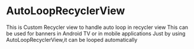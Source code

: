 # AutoLoopRecyclerView
This is Custom Recycler view to handle auto loop in recycler view
This can be used for banners in Android TV or in mobile applications
Just by using AutoLoopRecyclerView,it can be looped automatically
